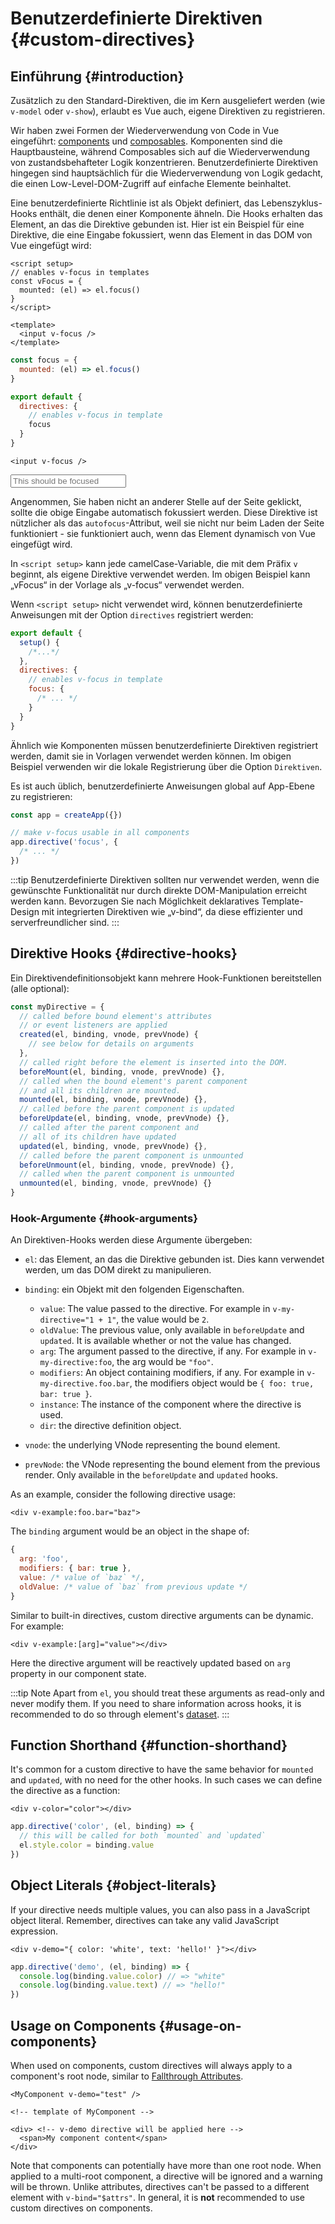 # Benutzerdefinierte Direktiven {#custom-directives}

<script setup>
const vFocus = {
  mounted: el => {
    el.focus()
  }
}
</script>

## Einführung {#introduction}

Zusätzlich zu den Standard-Direktiven, die im Kern ausgeliefert werden (wie `v-model` oder `v-show`), erlaubt es Vue auch, eigene Direktiven zu registrieren.

Wir haben zwei Formen der Wiederverwendung von Code in Vue eingeführt: [components](/guide/essentials/component-basics.html) und [composables](./composables). Komponenten sind die Hauptbausteine, während Composables sich auf die Wiederverwendung von zustandsbehafteter Logik konzentrieren. Benutzerdefinierte Direktiven hingegen sind hauptsächlich für die Wiederverwendung von Logik gedacht, die einen Low-Level-DOM-Zugriff auf einfache Elemente beinhaltet.

Eine benutzerdefinierte Richtlinie ist als Objekt definiert, das Lebenszyklus-Hooks enthält, die denen einer Komponente ähneln. Die Hooks erhalten das Element, an das die Direktive gebunden ist. Hier ist ein Beispiel für eine Direktive, die eine Eingabe fokussiert, wenn das Element in das DOM von Vue eingefügt wird:

<div class="composition-api">

```vue
<script setup>
// enables v-focus in templates
const vFocus = {
  mounted: (el) => el.focus()
}
</script>

<template>
  <input v-focus />
</template>
```

</div>

<div class="options-api">

```js
const focus = {
  mounted: (el) => el.focus()
}

export default {
  directives: {
    // enables v-focus in template
    focus
  }
}
```

```vue-html
<input v-focus />
```

</div>

<div class="demo">
  <input v-focus placeholder="This should be focused" />
</div>

Angenommen, Sie haben nicht an anderer Stelle auf der Seite geklickt, sollte die obige Eingabe automatisch fokussiert werden. Diese Direktive ist nützlicher als das `autofocus`-Attribut, weil sie nicht nur beim Laden der Seite funktioniert - sie funktioniert auch, wenn das Element dynamisch von Vue eingefügt wird.

<div class="composition-api">

In `<script setup>` kann jede camelCase-Variable, die mit dem Präfix `v` beginnt, als eigene Direktive verwendet werden. Im obigen Beispiel kann „vFocus“ in der Vorlage als „v-focus“ verwendet werden.

Wenn `<script setup>` nicht verwendet wird, können benutzerdefinierte Anweisungen mit der Option `directives` registriert werden:

```js
export default {
  setup() {
    /*...*/
  },
  directives: {
    // enables v-focus in template
    focus: {
      /* ... */
    }
  }
}
```

</div>

<div class="options-api">

Ähnlich wie Komponenten müssen benutzerdefinierte Direktiven registriert werden, damit sie in Vorlagen verwendet werden können. Im obigen Beispiel verwenden wir die lokale Registrierung über die Option `Direktiven`.

</div>

Es ist auch üblich, benutzerdefinierte Anweisungen global auf App-Ebene zu registrieren:

```js
const app = createApp({})

// make v-focus usable in all components
app.directive('focus', {
  /* ... */
})
```

:::tip
Benutzerdefinierte Direktiven sollten nur verwendet werden, wenn die gewünschte Funktionalität nur durch direkte DOM-Manipulation erreicht werden kann. Bevorzugen Sie nach Möglichkeit deklaratives Template-Design mit integrierten Direktiven wie „v-bind“, da diese effizienter und serverfreundlicher sind.
:::

## Direktive Hooks {#directive-hooks}

Ein Direktivendefinitionsobjekt kann mehrere Hook-Funktionen bereitstellen (alle optional):

```js
const myDirective = {
  // called before bound element's attributes
  // or event listeners are applied
  created(el, binding, vnode, prevVnode) {
    // see below for details on arguments
  },
  // called right before the element is inserted into the DOM.
  beforeMount(el, binding, vnode, prevVnode) {},
  // called when the bound element's parent component
  // and all its children are mounted.
  mounted(el, binding, vnode, prevVnode) {},
  // called before the parent component is updated
  beforeUpdate(el, binding, vnode, prevVnode) {},
  // called after the parent component and
  // all of its children have updated
  updated(el, binding, vnode, prevVnode) {},
  // called before the parent component is unmounted
  beforeUnmount(el, binding, vnode, prevVnode) {},
  // called when the parent component is unmounted
  unmounted(el, binding, vnode, prevVnode) {}
}
```

### Hook-Argumente {#hook-arguments}

An Direktiven-Hooks werden diese Argumente übergeben:

- `el`: das Element, an das die Direktive gebunden ist. Dies kann verwendet werden, um das DOM direkt zu manipulieren.

- `binding`: ein Objekt mit den folgenden Eigenschaften.

  - `value`: The value passed to the directive. For example in `v-my-directive="1 + 1"`, the value would be `2`.
  - `oldValue`: The previous value, only available in `beforeUpdate` and `updated`. It is available whether or not the value has changed.
  - `arg`: The argument passed to the directive, if any. For example in `v-my-directive:foo`, the arg would be `"foo"`.
  - `modifiers`: An object containing modifiers, if any. For example in `v-my-directive.foo.bar`, the modifiers object would be `{ foo: true, bar: true }`.
  - `instance`: The instance of the component where the directive is used.
  - `dir`: the directive definition object.

- `vnode`: the underlying VNode representing the bound element.
- `prevNode`: the VNode representing the bound element from the previous render. Only available in the `beforeUpdate` and `updated` hooks.

As an example, consider the following directive usage:

```vue-html
<div v-example:foo.bar="baz">
```

The `binding` argument would be an object in the shape of:

```js
{
  arg: 'foo',
  modifiers: { bar: true },
  value: /* value of `baz` */,
  oldValue: /* value of `baz` from previous update */
}
```

Similar to built-in directives, custom directive arguments can be dynamic. For example:

```vue-html
<div v-example:[arg]="value"></div>
```

Here the directive argument will be reactively updated based on `arg` property in our component state.

:::tip Note
Apart from `el`, you should treat these arguments as read-only and never modify them. If you need to share information across hooks, it is recommended to do so through element's [dataset](https://developer.mozilla.org/en-US/docs/Web/API/HTMLElement/dataset).
:::

## Function Shorthand {#function-shorthand}

It's common for a custom directive to have the same behavior for `mounted` and `updated`, with no need for the other hooks. In such cases we can define the directive as a function:

```vue-html
<div v-color="color"></div>
```

```js
app.directive('color', (el, binding) => {
  // this will be called for both `mounted` and `updated`
  el.style.color = binding.value
})
```

## Object Literals {#object-literals}

If your directive needs multiple values, you can also pass in a JavaScript object literal. Remember, directives can take any valid JavaScript expression.

```vue-html
<div v-demo="{ color: 'white', text: 'hello!' }"></div>
```

```js
app.directive('demo', (el, binding) => {
  console.log(binding.value.color) // => "white"
  console.log(binding.value.text) // => "hello!"
})
```

## Usage on Components {#usage-on-components}

When used on components, custom directives will always apply to a component's root node, similar to [Fallthrough Attributes](/guide/components/attrs.html).

```vue-html
<MyComponent v-demo="test" />
```

```vue-html
<!-- template of MyComponent -->

<div> <!-- v-demo directive will be applied here -->
  <span>My component content</span>
</div>
```

Note that components can potentially have more than one root node. When applied to a multi-root component, a directive will be ignored and a warning will be thrown. Unlike attributes, directives can't be passed to a different element with `v-bind="$attrs"`. In general, it is **not** recommended to use custom directives on components.
